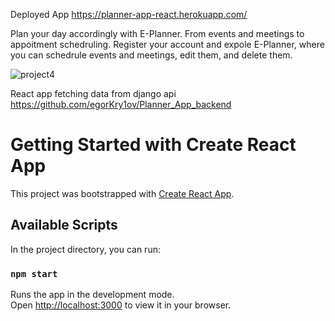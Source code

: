 Deployed App https://planner-app-react.herokuapp.com/

Plan your day accordingly with E-Planner. From events and meetings to appoitment schedruling.
Register your account and expole E-Planner, where you can schedrule events and meetings, edit them, and delete them.

![project4](https://user-images.githubusercontent.com/98567943/180490184-a86ab2ab-4d11-4905-a669-b679c1781abd.png)

React app fetching data from django api https://github.com/egorKry1ov/Planner_App_backend

# Getting Started with Create React App

This project was bootstrapped with [Create React App](https://github.com/facebook/create-react-app).

## Available Scripts

In the project directory, you can run:

### `npm start`

Runs the app in the development mode.\
Open [http://localhost:3000](http://localhost:3000) to view it in your browser.
